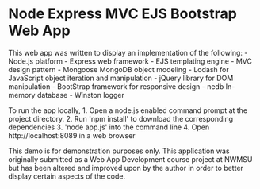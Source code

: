 # Node Express MVC EJS Bootstrap Web App
This web app was written to display an implementation of the following:
    - Node.js platform
    - Express web framework 
    - EJS templating engine
    - MVC design pattern
    - Mongoose MongoDB object modeling
    - Lodash for JavaScript object iteration and manipulation 
    - jQuery library for DOM manipulation
    - BootStrap framework for responsive design
    - nedb In-memory database
    - Winston logger

To run the app locally,
    1. Open a node.js enabled command prompt at the project directory.
    2. Run 'npm install' to download the corresponding dependencies
    3. 'node app.js' into the command line
    4. Open http://localhost:8089 in a web browser

This demo is for demonstration purposes only.
This application was originally submitted as a Web App Development course project at NWMSU but has been
altered and improved upon by the author in order to better display certain aspects of the code.